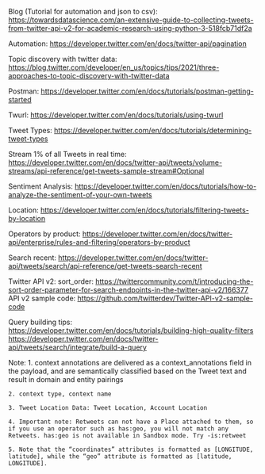 Blog (Tutorial for automation and json to csv):
	https://towardsdatascience.com/an-extensive-guide-to-collecting-tweets-from-twitter-api-v2-for-academic-research-using-python-3-518fcb71df2a

Automation:
	https://developer.twitter.com/en/docs/twitter-api/pagination

Topic discovery with twitter data:
	https://blog.twitter.com/developer/en_us/topics/tips/2021/three-approaches-to-topic-discovery-with-twitter-data

Postman:
	https://developer.twitter.com/en/docs/tutorials/postman-getting-started

Twurl:
	https://developer.twitter.com/en/docs/tutorials/using-twurl

Tweet Types:
	https://developer.twitter.com/en/docs/tutorials/determining-tweet-types

Stream 1% of all Tweets in real time:
	https://developer.twitter.com/en/docs/twitter-api/tweets/volume-streams/api-reference/get-tweets-sample-stream#Optional

Sentiment Analysis:
	https://developer.twitter.com/en/docs/tutorials/how-to-analyze-the-sentiment-of-your-own-tweets

Location:
	https://developer.twitter.com/en/docs/tutorials/filtering-tweets-by-location

Operators by product:
	https://developer.twitter.com/en/docs/twitter-api/enterprise/rules-and-filtering/operators-by-product

Search recent:
	https://developer.twitter.com/en/docs/twitter-api/tweets/search/api-reference/get-tweets-search-recent

Twitter API v2:
	sort_order:
		https://twittercommunity.com/t/introducing-the-sort-order-parameter-for-search-endpoints-in-the-twitter-api-v2/166377
	API v2 sample code:
		https://github.com/twitterdev/Twitter-API-v2-sample-code

Query building tips:
	https://developer.twitter.com/en/docs/tutorials/building-high-quality-filters
	https://developer.twitter.com/en/docs/twitter-api/tweets/search/integrate/build-a-query

Note:
	1. context annotations are delivered as a context_annotations field in the payload, and are semantically classified based on the Tweet text and result in domain and entity pairings

	2. context type, context name

	3. Tweet Location Data: Tweet Location, Account Location

	4. Important note: Retweets can not have a Place attached to them, so if you use an operator such as has:geo, you will not match any Retweets. has:geo is not available in Sandbox mode. Try -is:retweet

	5. Note that the “coordinates” attributes is formatted as [LONGITUDE, latitude], while the “geo” attribute is formatted as [latitude, LONGITUDE].